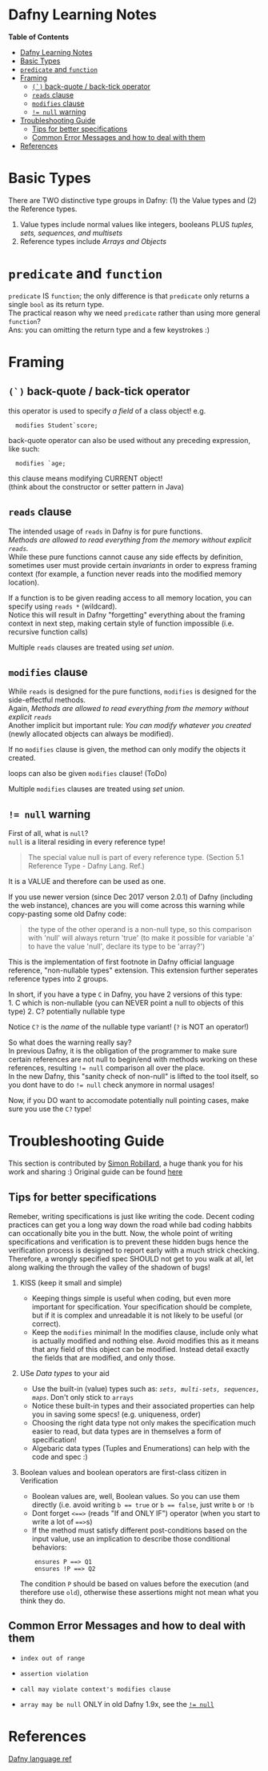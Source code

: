 # Dafny Learning Notes 

<!-- markdown-toc start - Don't edit this section. Run M-x markdown-toc-generate-toc again -->
**Table of Contents**

- [Dafny Learning Notes](#dafny-learning-notes)
- [Basic Types](#basic-types)
- [`predicate` and `function`](#predicate-and-function)
- [Framing](#framing)
    - [``(`)`` back-quote / back-tick operator](#-back-quote--back-tick-operator)
    - [`reads` clause](#reads-clause)
    - [`modifies` clause](#modifies-clause)
    - [`!= null` warning](#-null-warning)
- [Troubleshooting Guide](#troubleshooting-guide)
    - [Tips for better specifications](#tips-for-better-specifications)
    - [Common Error Messages and how to deal with them](#common-error-messages-and-how-to-deal-with-them)
- [References](#references)

<!-- markdown-toc end -->



# Basic Types 
There are TWO distinctive type groups in Dafny: (1) the Value types and (2) the Reference types. 

1. Value types include normal values like integers, booleans PLUS _tuples, sets, sequences, and multisets_  
2. Reference types include _Arrays and Objects_  

# `predicate` and `function`
`predicate` IS `function`; the only difference is that `predicate` only returns a single `bool` as its return type.  
The practical reason why we need `predicate` rather than using more general `function`?  
Ans: you can omitting the return type and a few keystrokes :)  


# Framing

## ``(`)`` back-quote / back-tick operator 
this operator is used to specify _a field_ of a class object! 
e.g. 
```
  modifies Student`score;
```

back-quote operator can also be used without any preceding expression, like such: 
```
  modifies `age; 
```
this clause means modifying CURRENT object!  
(think about the constructor or setter pattern in Java) 


## `reads` clause 
The intended usage of `reads` in Dafny is for pure functions.  
*Methods are allowed to read everything from the memory without explicit `reads`.*  
While these pure functions cannot cause any side effects by definition, sometimes user must provide certain _invariants_ in order to express framing context (for example, a function never reads into the modified memory location).   

If a function is to be given reading access to all memory location, you can specify using `reads *` (wildcard).  
Notice this will result in Dafny "forgetting" everything about the framing context in next step, making certain style of function impossible (i.e. recursive function calls)  

Multiple `reads` clauses are treated using _set union_.  


## `modifies` clause 
While `reads` is designed for the pure functions, `modifies` is designed for the side-effectful methods.  
Again, *Methods are allowed to read everything from the memory without explicit `reads`*  
Another implicit but important rule: *You can modify whatever you created* (newly allocated objects can always be modified).  

If no `modifies` clause is given, the method can only modify the objects it created.  

loops can also be given `modifies` clause! (ToDo)  

Multiple `modifies` clauses are treated using _set union_.  

## `!= null` warning
First of all, what is `null`?  
`null` is a literal residing in every reference type!  

> The special value null is part of every reference type. (Section 5.1 Reference Type - Dafny Lang. Ref.)

It is a VALUE and therefore can be used as one.  

If you use newer version (since Dec 2017 verson 2.0.1) of Dafny (including the web instance), chances are you will come across this warning while copy-pasting some old Dafny code: 

> the type of the other operand is a non-null type, so this comparison with 'null' will always return 'true' (to make it possible for variable 'a' to have the value 'null', declare its type to be 'array?<int>')	

This is the implementation of first footnote in Dafny official language reference, "non-nullable types" extension. This extension further seperates reference types into 2 groups. 

In short, if you have a type `C` in Dafny, you have 2 versions of this type:  
	1. C which is non-nullable (you can NEVER point a null to objects of this type)
	2. C? potentially nullable type
	
Notice `C?` is the _name_ of the nullable type variant! (`?` is NOT an operator!)  

So what does the warning really say?  
In previous Dafny, it is the obligation of the programmer to make sure certain references are not null to begin/end with methods working on these references, resulting `!= null` comparison all over the place.  
In the new Dafny, this "sanity check of non-null" is lifted to the tool itself, so you dont have to do `!= null` check anymore in normal usages!  

Now, if you DO want to accomodate potentially null pointing cases, make sure you use the `C?` type!  



# Troubleshooting Guide 
This section is contributed by [Simon Robillard](http://cse.chalmers.se/~simrob/), a huge thank you for his work and sharing :) 
Original guide can be found [here](http://www.cse.chalmers.se/edu/year/2017/course/TDA567_Testing_debugging_and_verification/dafny_troubleshooting.pdf)

## Tips for better specifications 
Remeber, writing specifications is just like writing the code. Decent coding practices can get you a long way down the road while bad coding habbits can occationally bite you in the butt. Now, the whole point of writing specifications and verification is to prevent these hidden bugs hence the verification process is designed to report early with a much strick checking. Therefore, a wrongly specified spec SHOULD not get to you walk at all, let along walking the through the valley of the shadown of bugs! 

1. KISS (keep it small and simple) 
   + Keeping things simple is useful when coding, but even more important for specification. Your specification should be complete, but if it is complex and unreadable it is not likely to be useful (or correct).
   + Keep the `modifies` minimal! In the modifies clause, include only what is actually modified and nothing else. Avoid modifies this as it means that any field of this object can be modified. Instead detail exactly the fields that are modified, and only those.

2. USe *Data types* to your aid 
   + Use the built-in (value) types such as: *`sets, multi-sets, sequences, maps`*. Don't only stick to `arrays`
   + Notice these built-in types and their associated properties can help you in saving some specs! (e.g. uniqueness, order) 
   + Choosing the right data type not only makes the specification much easier to read, but data types are in themselves a form of specification!
   + Algebaric data types (Tuples and Enumerations) can help with the code and spec :) 

3. Boolean values and boolean operators are first-class citizen in Verification
   + Boolean values are, well, Boolean values. So you can use them directly (i.e. avoid writing `b == true` or `b == false`, just write `b` or `!b`
   + Dont forget `<==>` (reads "If and ONLY IF") operator (when you start to write a lot of `==>`s) 
   + If the method must satisfy different post-conditions based on the input value, use an implication to describe those conditional behaviors:
   ```
	   ensures P ==> Q1
	   ensures !P ==> Q2
   ```
   The condition `P` should be based on values before the execution (and therefore use `old`), otherwise these assertions might not mean what you think they do.


## Common Error Messages and how to deal with them
+ `index out of range`

+ `assertion violation`

+ `call may violate context's modifies clause`

+ `array may be null` ONLY in old Dafny 1.9x, see the [`!= null`](#-null-warning)

# References
[Dafny language ref](https://github.com/Microsoft/dafny/blob/master/Docs/DafnyRef/out/DafnyRef.pdf)
